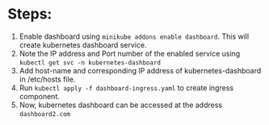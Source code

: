 # Steps:
1. Enable dashboard using `minikube addons enable dashboard`. This will create kubernetes dashboard service. 
2. Note the IP address and Port number of the enabled service using `kubectl get svc -n kubernetes-dashboard`
3. Add host-name and corresponding IP address of kubernetes-dashboard in /etc/hosts file.
4. Run `kubectl apply -f dashboard-ingress.yaml` to create ingress component.
5. Now, kubernetes dashboard can be accessed at the address `dashboard2.com`